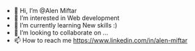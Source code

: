 - 👋 Hi, I’m @Alen Miftar
- 👀 I’m interested in Web development
- 🌱 I’m currently learning New skills :)
- 💞️ I’m looking to collaborate on ...
- 📫 How to reach me https://www.linkedin.com/in/alen-miftar

<!---
AlenMiftar/AlenMiftar is a ✨ special ✨ repository because its `README.md` (this file) appears on your GitHub profile.
You can click the Preview link to take a look at your changes.
--->
